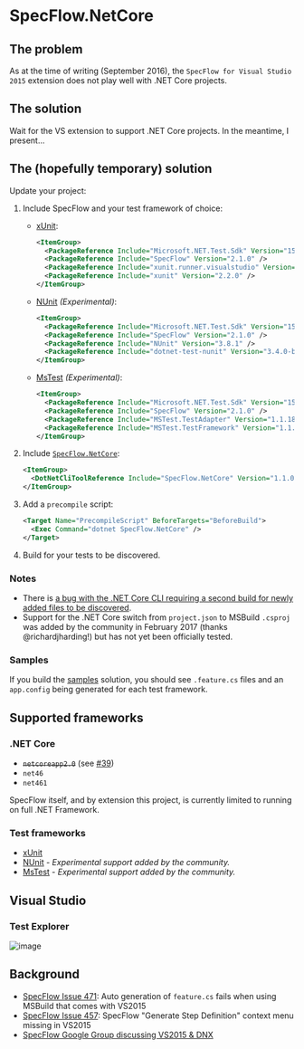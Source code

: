 # SpecFlow.NetCore

## The problem

As at the time of writing (September 2016), the `SpecFlow for Visual Studio 2015` extension does not play well with .NET Core projects.

## The solution

Wait for the VS extension to support .NET Core projects. In the meantime, I present...

## The (hopefully temporary) solution

Update your project:

1. Include SpecFlow and your test framework of choice:

    * [xUnit](https://github.com/xunit/dotnet-test-xunit):
        ```xml
        <ItemGroup>
          <PackageReference Include="Microsoft.NET.Test.Sdk" Version="15.3.0" />
          <PackageReference Include="SpecFlow" Version="2.1.0" />
          <PackageReference Include="xunit.runner.visualstudio" Version="2.2.0" />
          <PackageReference Include="xunit" Version="2.2.0" />
        </ItemGroup>
        ```
    
    * [NUnit](https://github.com/nunit/dotnet-test-nunit) _(Experimental)_:
        ```xml
        <ItemGroup>
          <PackageReference Include="Microsoft.NET.Test.Sdk" Version="15.3.0" />
          <PackageReference Include="SpecFlow" Version="2.1.0" />
          <PackageReference Include="NUnit" Version="3.8.1" />
          <PackageReference Include="dotnet-test-nunit" Version="3.4.0-beta-2" />
        </ItemGroup>
        ```
    
    * [MsTest](https://www.nuget.org/packages/dotnet-test-mstest/1.1.1-preview) _(Experimental)_:
        ```xml
        <ItemGroup>
          <PackageReference Include="Microsoft.NET.Test.Sdk" Version="15.3.0" />
          <PackageReference Include="SpecFlow" Version="2.1.0" />
          <PackageReference Include="MSTest.TestAdapter" Version="1.1.18" />
          <PackageReference Include="MSTest.TestFramework" Version="1.1.18" />
        </ItemGroup>
        ```

2. Include [`SpecFlow.NetCore`](https://www.nuget.org/packages/SpecFlow.NetCore):

    ```xml
    <ItemGroup>
      <DotNetCliToolReference Include="SpecFlow.NetCore" Version="1.1.0" />
    </ItemGroup>
    ```

3. Add a `precompile` script:

    ```xml
    <Target Name="PrecompileScript" BeforeTargets="BeforeBuild">
      <Exec Command="dotnet SpecFlow.NetCore" />
    </Target>
    ```

4. Build for your tests to be discovered. 

### Notes

- There is [a bug with the .NET Core CLI requiring a second build for newly added files to be discovered](https://github.com/stajs/SpecFlow.NetCore/issues/22).
- Support for the .NET Core switch from `project.json` to MSBuild `.csproj` was added by the community in February 2017 (thanks @richardjharding!) but has not yet been officially tested.

### Samples

If you build the [samples](https://github.com/stajs/SpecFlow.NetCore/tree/master/samples/) solution, you should see `.feature.cs` files and an `app.config` being generated for each test framework.

## Supported frameworks

### .NET Core

- ~~`netcoreapp2.0`~~ (see [#39](https://github.com/stajs/SpecFlow.NetCore/issues/39))
- `net46`
- `net461`

SpecFlow itself, and by extension this project, is currently limited to running on full .NET Framework.

### Test frameworks

- [xUnit](https://xunit.github.io/)
- [NUnit](http://www.nunit.org/) - _Experimental support added by the community._
- [MsTest](https://blogs.msdn.microsoft.com/visualstudioalm/2016/05/30/announcing-mstest-framework-support-for-net-core-rc2-asp-net-core-rc2/) - _Experimental support added by the community._

## Visual Studio

### Test Explorer

![image](https://cloud.githubusercontent.com/assets/2253814/11646350/0a806578-9dc2-11e5-9abe-115616ec9aec.png)

<!--
## Generating step definitions

One of the nice features from the VS extension is being able to easily generate stubs for missing step definitions. This is still _kind_ of possible, but definitely not as nice as the typical usage from the extension.

0. So, a feature file:

  ![image](https://cloud.githubusercontent.com/assets/2253814/11574021/299d6d40-9a6e-11e5-9342-3cf9c91565cc.png)

0. Build to generate the `.feature.cs` file and run it:

  ![image](https://cloud.githubusercontent.com/assets/2253814/11574057/54f43bb8-9a6e-11e5-91d4-2910c1ee8185.png)

0. Right-click and `Copy All`:

  ![image](https://cloud.githubusercontent.com/assets/2253814/11574068/66050a5e-9a6e-11e5-9f7a-264c6935b3b6.png)

0. Paste in your text editor of choice, then copy out the actual steps:

  ![image](https://cloud.githubusercontent.com/assets/2253814/11574120/932672c0-9a6e-11e5-8f70-cff5a74c5da6.png)

Given this should be a short-lived solution, hopefully this workaround is tolerable.
-->

## Background

- [SpecFlow Issue 471](https://github.com/techtalk/SpecFlow/issues/471): Auto generation of `feature.cs` fails when using MSBuild that comes with VS2015
- [SpecFlow Issue 457](https://github.com/techtalk/SpecFlow/issues/457): SpecFlow "Generate Step Definition" context menu missing in VS2015
- [SpecFlow Google Group discussing VS2015 & DNX](https://groups.google.com/forum/#!topic/specflow/JTKdOTV5nII)
